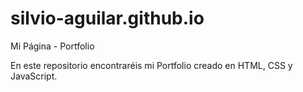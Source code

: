 # silvio-aguilar.github.io
Mi Página - Portfolio

En este repositorio encontraréis  mi Portfolio creado en HTML, CSS y JavaScript.
